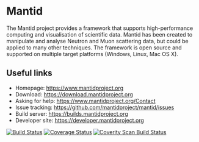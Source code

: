 Mantid
======

The Mantid project provides a framework that supports high-performance computing and visualisation of scientific data. Mantid has been created to manipulate and analyse Neutron and Muon scattering data, but could be applied to many other techniques. The framework is open source and supported on multiple target platforms (Windows, Linux, Mac OS X).

Useful links
------------
 * Homepage: https://www.mantidproject.org
 * Download: https://download.mantidproject.org
 * Asking for help: https://www.mantidproject.org/Contact
 * Issue tracking: https://github.com/mantidproject/mantid/issues
 * Build server: https://builds.mantidproject.org
 * Developer site: https://developer.mantidproject.org

[![Build Status](https://builds.mantidproject.org/job/master_incremental/badge/icon)](https://builds.mantidproject.org/job/master_incremental/)
[![Coverage Status](https://coveralls.io/repos/mantidproject/mantid/badge.svg?branch=master)](https://coveralls.io/r/mantidproject/mantid?branch=master)
[![Coverity Scan Build Status](https://img.shields.io/coverity/scan/335.svg)](https://scan.coverity.com/projects/335)
